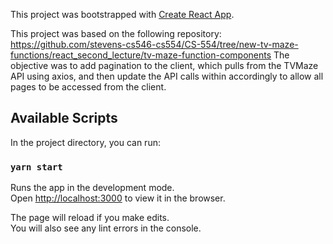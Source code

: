 This project was bootstrapped with [Create React App](https://github.com/facebook/create-react-app).

This project was based on the following repository: https://github.com/stevens-cs546-cs554/CS-554/tree/new-tv-maze-functions/react_second_lecture/tv-maze-function-components
The objective was to add pagination to the client, which pulls from the TVMaze API using axios, and then update the API calls within accordingly to allow all pages to be accessed from the client. 

## Available Scripts

In the project directory, you can run:

### `yarn start`

Runs the app in the development mode.<br />
Open [http://localhost:3000](http://localhost:3000) to view it in the browser.

The page will reload if you make edits.<br />
You will also see any lint errors in the console.
